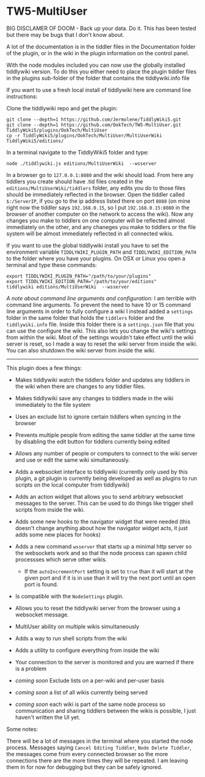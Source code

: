 # TW5-MultiUser

BIG DISCLAMER OF DOOM - Back up your data. Do it. This has been tested but
there may be bugs that I don't know about.

A lot of the documentation is in the tiddler files in the Documentation folder
of the plugin, or in the wiki in the plugin information on the control panel.

With the node modules included you can now use the globally installed
tiddlywiki version. To do this you either need to place the plugin tiddler
files in the plugins sub-folder of the folder that contains the tiddlywiki.info
file

If you want to use a fresh local install of tiddlywiki here are command line
instructions:

Clone the tiddlywiki repo and get the plugin:
```
git clone --depth=1 https://github.com/Jermolene/TiddlyWiki5.git
git clone --depth=1 https://github.com/OokTech/TW5-MultiUser.git TiddlyWiki5/plugins/OokTech/MultiUser
cp -r TiddlyWiki5/plugins/OokTech/MultiUser/MultiUserWiki TiddlyWiki5/editions/
```

In a terminal navigate to the TiddlyWiki5 folder and type:

`node ./tiddlywiki.js editions/MultiUserWiki  --wsserver`

In a browser go to `127.0.0.1:8080` and the wiki should load. From here any
tiddlers you create should have .tid files created in the
`editions/MultiUserWiki/tiddlers` folder, any edits you do to those files
should be immediately reflected in the browser. Open the tiddler called
`$:/ServerIP`, if you go to the ip address listed there on port `8080` (on mine
right now the tiddler says `192.168.0.15`, so I put `192.168.0.15:8080` in the
browser of another computer on the network to access the wiki). Now any changes
you make to tiddlers on one computer will be reflected almost immediately on
the other, and any chaneges you make to tiddlers or the file system will be
almost immediately reflected in all connected wikis.

If you want to use the global tiddlywiki install you have to set the
environment variable `TIDDLYWIKI_PLUGIN_PATH` and `TIDDLYWIKI_EDITION_PATH` to
the folder where you have your plugins. On OSX or Linux you open a terminal and
type these commands:

```
export TIDDLYWIKI_PLUGIN_PATH="/path/to/your/plugins"
export TIDDLYWIKI_EDITION_PATH="/path/to/your/editions"
tiddlywiki editions/MultiUserWiki  --wsserver
```

*A note about command line arguments and configuration:*
I am terrible with command line arguments.
To prevent the need to have 10 or 15 command line arguments in order to fully
configure a wiki I instead added a `settings` folder in the same folder that
holds the `tiddlers` folder and the `tiddlywiki.info` file. Inside this folder
there is a `settings.json` file that you can use the configure the wiki.
This also lets you change the wiki's settings from within the wiki. Most of the
settings wouldn't take effect until the wiki server is reset, so I made a way
to reset the wiki server from inside the wiki. You can also shutdown the wiki
server from inside the wiki.

---

This plugin does a few things:

- Makes tiddlywiki watch the tiddlers folder and updates any tiddlers in the
wiki when there are changes to any tiddler files.
- Makes tiddlywiki save any changes to tiddlers made in the wiki immediately to
the file system
- Uses an exclude list to ignore certain tiddlers when syncing in the browser
- Prevents multiple people from editing the same tiddler at the same time by
  disabling the edit button for tiddlers currently being edited
- Allows any number of people or computers to connect to the wiki server and
  use or edit the same wiki simultaneously.
- Adds a websocket interface to tiddlywiki (currently only used by this plugin,
  a git plugin is currently being developed as well as plugins to run scripts
  on the local computer from tiddlywiki)
- Adds an action widget that allows you to send arbitrary websocket messages to
  the server. This can be used to do things like trigger shell scripts from
  inside the wiki.
- Adds some new hooks to the navigator widget that were needed (this doesn't
  change anything about how the navigator widget acts, it just adds some new
  places for hooks)
- Adds a new command `wsserver` that starts up a minimal http server so the
  websockets work and so that the node process can spawn child processses which
  serve other wikis.
  - If the `autoIncrementPort` setting is set to `true` than it will start at
    the given port and if it is in use than it will try the next port until an
    open port is found.
- Is compatible with the `NodeSettings` plugin.
- Allows you to reset the tiddlywiki server from the browser using a websocket
  message.
- MultiUser ability on multiple wikis simultaneously
- Adds a way to run shell scripts from the wiki
- Adds a utility to configure everything from inside the wiki
- Your connection to the server is monitored and you are warned if there is a
  problem

- *coming soon* Exclude lists on a per-wiki and per-user basis
- *coming soon* a list of all wikis currently being served
- *coming soon* each wiki is part of the same node process so communication and
  sharing tiddlers between the wikis is possible, I just haven't written the UI
  yet.

Some notes:

There will be a lot of messages in the terminal where you started the node
process. Messages saying `Cancel Editing Tiddler`, `Node Delete Tiddler`, the
messages come from every connected browser so the more connections there are
the more times they will be repeated. I am leaving them in for now for
debugging but they can be safely ignored.
